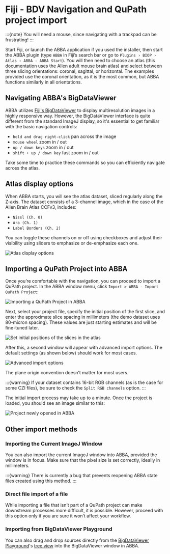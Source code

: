 # Fiji -  BDV Navigation and QuPath project import

:::{note}
You will  need a mouse, since navigating with a trackpad can be frustrating!
:::

Start Fiji, or launch the ABBA application if you used the installer, then start the ABBA plugin (type `ABBA` in Fiji’s search bar or go to `Plugins › BIOP › Atlas › ABBA - ABBA Start`). You will then need to choose an atlas (this documentation uses the Allen adult mouse brain atlas) and select between three slicing orientations: coronal, sagittal, or horizontal. The examples provided use the coronal orientation, as it is the most common, but ABBA functions similarly in all orientations.

## Navigating ABBA's BigDataViewer

ABBA utilizes [Fiji's BigDataViewer](https://imagej.github.io/plugins/bdv/index) to display multiresolution images in a highly responsive way. However, the BigDataViewer interface is quite different from the standard ImageJ display, so it's essential to get familiar with the basic navigation controls:
* `hold and drag right-click` pan across the image
* `mouse wheel`  zoom in / out
* `up / down keys` zoom in / out
* `shift + up / down key` fast zoom in / out

Take some time to practice these commands so you can efficiently navigate across the atlas.

## Atlas display options

When ABBA starts, you will see the atlas dataset, sliced regularly along the Z-axis. The dataset consists of a 3-channel image, which in the case of the Allen Brain Atlas CCFv3, includes:

* `Nissl (Ch. 0)`
* `Ara (Ch. 1)`
* `Label Borders (Ch. 2)`

You can toggle these channels on or off using checkboxes and adjust their visibility using sliders to emphasize or de-emphasize each one.

![Atlas display options](/assets/gif/fiji_abba_atlas_display.gif)

## Importing a QuPath Project into ABBA

Once you’re comfortable with the navigation, you can proceed to import a QuPath project. In the ABBA window menu, click `Import > ABBA - Import QuPath Project`:

![Importing a QuPath Project in ABBA](/assets/img/fiji_import_qupath.png)

Next, select your project file, specify the initial position of the first slice, and enter the approximate slice spacing in millimeters (the demo dataset uses 80-micron spacing). These values are just starting estimates and will be fine-tuned later.

![Set initial positions of the slices in the atlas](/assets/img/fiji_set_ini_position.png)

After this, a second window will appear with advanced import options. The default settings (as shown below) should work for most cases.

![Advanced import options](/assets/img/fiji_advanced_import_options.png)

The plane origin convention doesn’t matter for most users.

:::{warning}
If your dataset contains 16-bit RGB channels (as is the case for some CZI files), be sure to check the `Split RGB channels` option.
:::

The initial import process may take up to a minute. Once the project is loaded, you should see an image similar to this:

![Project newly opened in ABBA](/assets/img/fiji_just_opened_project.png)

## Other import methods

### Importing the Current ImageJ Window
You can also import the current ImageJ window into ABBA, provided the window is in focus. Make sure that the pixel size is set correctly, ideally in millimeters.

:::{warning}
There is currently a bug that prevents reopening ABBA state files created using this method.
:::

### Direct file import of a file

While importing a file that isn’t part of a QuPath project can make downstream processes more difficult, it is possible. However, proceed with this option only if you are sure it won’t affect your workflow.

### Importing from BigDataViewer Playground

You can also drag and drop sources directly from the [BigDataViewer Playground](https://imagej.net/plugins/bdv/playground/bdv-playground)'s [tree view](https://imagej.net/plugins/bdv/playground/bdv-playground-visualize) into the BigDataViewer window in ABBA.
